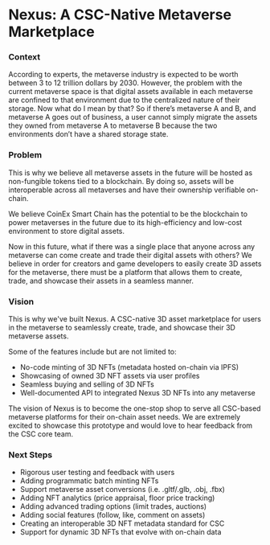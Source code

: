 # Nexus: A CSC-Native Metaverse Marketplace

### Context

According to experts, the metaverse industry is expected to be worth between 3 to 12 trillion dollars by 2030. However, the problem with the current metaverse space is that digital assets available in each metaverse are confined to that environment due to the centralized nature of their storage. Now what do I mean by that? So if there’s metaverse A and B, and metaverse A goes out of business, a user cannot simply migrate the assets they owned from metaverse A to metaverse B because the two environments don’t have a shared storage state.

### Problem

This is why we believe all metaverse assets in the future will be hosted as non-fungible tokens tied to a blockchain. By doing so, assets will be interoperable across all metaverses and have their ownership verifiable on-chain.

We believe CoinEx Smart Chain has the potential to be the blockchain to power metaverses in the future due to its high-efficiency and low-cost environment to store digital assets.

Now in this future, what if there was a single place that anyone across any metaverse can come create and trade their digital assets with others? We believe in order for creators and game developers to easily create 3D assets for the metaverse, there must be a platform that allows them to create, trade, and showcase their assets in a seamless manner.

### Vision

This is why we've built Nexus. A CSC-native 3D asset marketplace for users in the metaverse to seamlessly create, trade, and showcase their 3D metaverse assets.

Some of the features include but are not limited to:

- No-code minting of 3D NFTs (metadata hosted on-chain via IPFS)
- Showcasing of owned 3D NFT assets via user profiles
- Seamless buying and selling of 3D NFTs
- Well-documented API to integrated Nexus 3D NFTs into any metaverse

The vision of Nexus is to become the one-stop shop to serve all CSC-based metaverse platforms for their on-chain asset needs. We are extremely excited to showcase this prototype and would love to hear feedback from the CSC core team.

### Next Steps

- Rigorous user testing and feedback with users
- Adding programmatic batch minting NFTs
- Support metaverse asset conversions (i.e. .gltf/.glb, .obj, .fbx)
- Adding NFT analytics (price appraisal, floor price tracking)
- Adding advanced trading options (limit trades, auctions)
- Adding social features (follow, like, comment on assets)
- Creating an interoperable 3D NFT metadata standard for CSC
- Support for dynamic 3D NFTs that evolve with on-chain data
